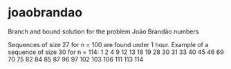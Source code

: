 # joaobrandao
Branch and bound solution for the problem João Brandão numbers

Sequences of size 27 for n = 100 are found under 1 hour.
Example of a sequence of size 30 for n = 114:
  1 2 4 9 12 13 18 19 28 30 31 33 40 45 46 69 70 75 82 84 85 87 96 97 102 103 106 111 113 114
